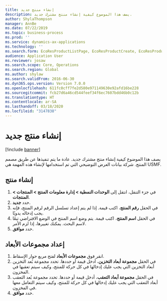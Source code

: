```yaml
---
title: إنشاء منتج جديد
description: يصف هذا الموضوع كيفية إنشاء منتج مشترك جديد.
author: ShylaThompson
manager: AnnBe
ms.date: 07/22/2019
ms.topic: business-process
ms.prod: ''
ms.service: dynamics-ax-applications
ms.technology: ''
ms.search.form: EcoResProductListPage, EcoResProductCreate, EcoResProductDetails, EcoResProductInventoryDimensionGroups
audience: Application User
ms.reviewer: josaw
ms.search.scope: Core, Operations
ms.search.region: Global
ms.author: shylaw
ms.search.validFrom: 2016-06-30
ms.dyn365.ops.version: Version 7.0.0
ms.openlocfilehash: 611fc0cff7fe2d580e971149630e92afd16be228
ms.sourcegitcommit: fcb27d6a46cd544feef34f6ec7607bdd46b0c12b
ms.translationtype: HT
ms.contentlocale: ar-SA
ms.lasthandoff: 03/18/2020
ms.locfileid: "3147838"
---
```

# <a name="create-a-new-product"></a>إنشاء منتج جديد

[!include [banner](../../includes/banner.md)]

يصف هذا الموضوع كيفية إنشاء منتج مشترك جديد. عادة ما يتم تنفيذها عن طريق مصمم المنتج. شركة بيانات العرض التوضيحي التي تم استخدامها لإنشاء هذه المهمة هي USMF.‬


## <a name="create-a-product"></a>إنشاء منتج
1. ‏‫في جزء التنقل، انتقل إلى **الوحدات النمطية > إدارة معلومات المنتج > المنتجات > المنتجات‬‏‎**.
2. حدد **جديد**.
3. في الحقل **رقم المنتج**، اكتب قيمة. إذا لم يتم إعداد تسلسل الرقم لرقم المنتج، فإنه يجب إدخاله يدويًا.  
4. في الحقل **اسم المنتج**، اكتب قيمة. يتم وضع اسم المنتج في الوضع الافتراضي تبعًا لاسم البحث. يمكنك تغييرها، إذا لزم الأمر.  
5. حدد **موافق**.

## <a name="set-up-dimension-groups"></a>إعداد مجموعات الأبعاد
1. انقر فوق **مجموعات الأبعاد** لفتح مربع حوار الإسقاط‬.
2. في الحقل **مجموعة أبعاد التخزين**، أدخل قيمة أو حددها. تحدد مجموعة بُعد التخزين أبعاد التخزين التي يجب عليك إدخالها في كل حركة للمنتج، وكيف سيتم تعقبها في المخزون.  
3. في الحقل **مجموعة أبعاد التعقب**، أدخل قيمة أو حددها. تحدد مجموعة بُعد التعقب أبعاد التعقب التي يجب عليك إدخالها في كل حركة للمنتج، وكيف سيتم التعامل معها في المخزون.  
4. حدد **موافق**.

